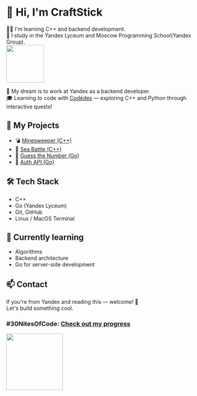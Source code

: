 # 👋 Hi, I'm CraftStick

👨‍💻 I'm learning C++ and backend development.  
🧠 I study in the Yandex Lyceum and Moscow Programming School(Yandex Group).  
<img src="https://www.codedex.io/images/character_gifs/ea3ChSv.gif" width="100" style="vertical-align: middle;" />

💼 My dream is to work at Yandex as a backend developer.  
🎓 Learning to code with [Codédex](https://www.codedex.io) — exploring C++ and Python through interactive quests!
## 🚀 My Projects

- 💣 [Minesweeper (C++)](https://github.com/CraftStick/Minesweeper-cpp)
- 🚢 [Sea Battle (C++)](https://github.com/CraftStick/sea-battle-cpp)
- 🔢 [Guess the Number (Go)](https://github.com/CraftStick/GuessNumber-Go)
- 🔐 [Auth API (Go)](https://github.com/CraftStick/auth-api-go)
## 🛠 Tech Stack

- C++
- Go (Yandex Lyceum)
- Git, GitHub
- Linux / MacOS Terminal

## 🌱 Currently learning

- Algorithms
- Backend architecture
- Go for server-side development

## 📫 Contact

If you're from Yandex and reading this — welcome! 🙌  
Let's build something cool.
### #30NitesOfCode: [Check out my progress](https://www.codedex.io/profile/ValekaGo)

<img src="https://www.codedex.io/images/code-nights/evolved-happy-dragon.gif" width="150" />
